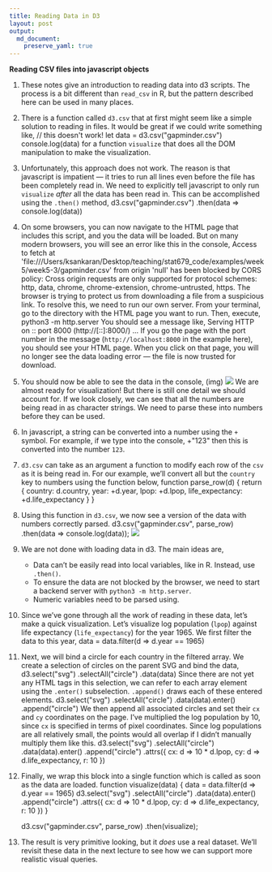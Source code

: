 ```yaml
---
title: Reading Data in D3
layout: post
output:
  md_document:
    preserve_yaml: true
---
```


__Reading CSV files into javascript objects__


1. These notes give an introduction to reading data into d3 scripts. The process is a bit different than `read_csv` in R, but the pattern described here can be used in many places.
2. There is a function called `d3.csv` that at first might seem like a simple solution to reading in files. It would be great if we could write something like,
	// this doesn't work!
	let data = d3.csv("gapminder.csv")
	console.log(data)
	for a function `visualize` that does all the DOM manipulation to make the visualization.
3. Unfortunately, this approach does not work. The reason is that javascript is impatient — it tries to run all lines even before the file has been completely read in. We need to explicitly tell javascript to only run `visualize` _after_ all the data has been read in. This can be accomplished using the `.then()` method,
	d3.csv("gapminder.csv")
	  .then(data => console.log(data))
4. On some browsers, you can now navigate to the HTML page that includes this script, and you the data will be loaded. But on many modern browsers, you will see an error like this in the console,
	Access to fetch at 'file:///Users/ksankaran/Desktop/teaching/stat679_code/examples/week5/week5-3/gapminder.csv' from origin 'null' has been blocked by CORS policy: Cross origin requests are only supported for protocol schemes: http, data, chrome, chrome-extension, chrome-untrusted, https.
	The browser is trying to protect us from downloading a file from a suspicious link. To resolve this, we need to run our own server. From your terminal, go to the directory with the HTML page you want to run. Then, execute,
	python3 -m http.server
	You should see a message like,
	Serving HTTP on :: port 8000 (http://[::]:8000/) ...
	If you go the page with the port number in the message (`http://localhost:8000` in the example here), you should see your HTML page. When you click on that page, you will no longer see the data loading error — the file is now trusted for download.
6. You should now be able to see the data in the console,
	(img)
	![](/Users/ksankaran/Desktop/teaching/stat679_code/examples/week5/week5-3/figures/unparsed_data.png)
	We are almost ready for visualization! But there is still one detail we should account for. If we look closely, we can see that all the numbers are being read in as character strings. We need to parse these into numbers before they can be used.
7. In javascript, a string can be converted into a number using the `+` symbol. For example, if we type into the console,
	+"123"
	then this is converted into the number `123`.
8. `d3.csv` can take as an argument a function to modify each row of the `csv` as it is being read in. For our example, we’ll convert all but the `country` key to numbers using the function below,
	function parse_row(d) {
	  return {
		country: d.country,
		year: +d.year,
		lpop: +d.lpop,
		life_expectancy: +d.life_expectancy
	  }
	}
9. Using this function in `d3.csv`, we now see a version of the data with numbers correctly parsed.
	d3.csv("gapminder.csv", parse_row)
	  .then(data => console.log(data));
	![](/Users/ksankaran/Desktop/teaching/stat679_code/examples/week5/week5-3/figures/parsed_data.png)
10. We are not done with loading data in d3. The main ideas are,
	* Data can’t be easily read into local variables, like in R. Instead, use `.then()`.
	* To ensure the data are not blocked by the browser, we need to start a backend server with `python3 -m http.server`.
	* Numeric variables need to be parsed using.
11. Since we’ve gone through all the work of reading in these data, let’s make a quick visualization. Let’s visualize log population (`lpop`) against life expectancy (`life_expectancy`) for the year 1965. We first filter the data to this year,
	data = data.filter(d => d.year == 1965)
12. Next, we will bind a circle for each country in the filtered array. We create a selection of circles on the parent SVG and bind the data,
	d3.select("svg")
	  .selectAll("circle")
	  .data(data)
	Since there are not yet any HTML tags in this selection, we can refer to each array element using the `.enter()` subselection. `.append()` draws each of these entered elements.
	d3.select("svg")
	  .selectAll("circle")
	  .data(data).enter()
	  .append("circle")
	We then append all associated circles and set their `cx` and `cy` coordinates on the page. I’ve multiplied the log population by 10, since `cx` is specified in terms of pixel coordinates. Since log populations are all relatively small, the points would all overlap if I didn’t manually multiply them like this.
	d3.select("svg")
	  .selectAll("circle")
	  .data(data).enter()
	  .append("circle")
	  .attrs({
	    cx: d => 10 * d.lpop,
	    cy: d => d.life_expectancy,
	    r: 10
	   })
14. Finally, we wrap this block into a single function which is called as soon as the data are loaded.
	function visualize(data) {
	  data = data.filter(d => d.year == 1965)
	  d3.select("svg")
		.selectAll("circle")
		.data(data).enter()
		.append("circle")
		.attrs({
		  cx: d => 10 * d.lpop,
		  cy: d => d.life_expectancy,
		  r: 10
		 })
	}

	d3.csv("gapminder.csv", parse_row)
	  .then(visualize);
15. The result is very primitive looking, but it _does_ use a real dataset. We’ll revisit these data in the next lecture to see how we can support more realistic visual queries.
